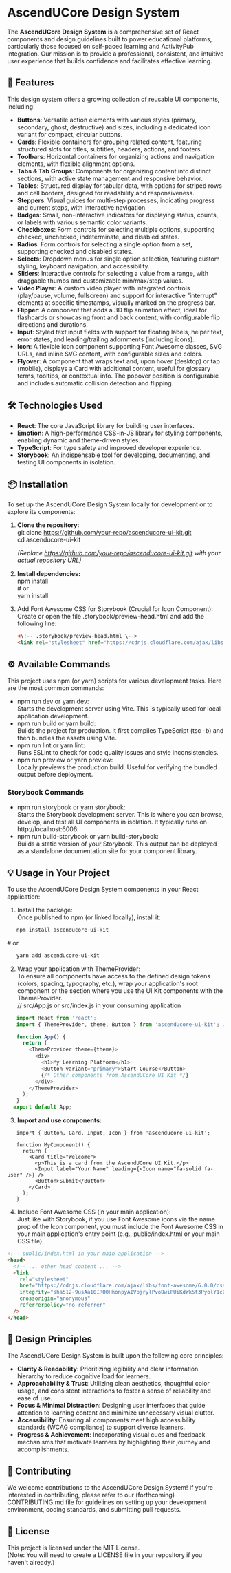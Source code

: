 # **AscendUCore Design System**

The **AscendUCore Design System** is a comprehensive set of React components and design guidelines built to power educational platforms, particularly those focused on self-paced learning and ActivityPub integration. Our mission is to provide a professional, consistent, and intuitive user experience that builds confidence and facilitates effective learning.

## **🚀 Features**

This design system offers a growing collection of reusable UI components, including:

- **Buttons**: Versatile action elements with various styles (primary, secondary, ghost, destructive) and sizes, including a dedicated icon variant for compact, circular buttons.
- **Cards**: Flexible containers for grouping related content, featuring structured slots for titles, subtitles, headers, actions, and footers.
- **Toolbars**: Horizontal containers for organizing actions and navigation elements, with flexible alignment options.
- **Tabs & Tab Groups**: Components for organizing content into distinct sections, with active state management and responsive behavior.
- **Tables**: Structured display for tabular data, with options for striped rows and cell borders, designed for readability and responsiveness.
- **Steppers**: Visual guides for multi-step processes, indicating progress and current steps, with interactive navigation.
- **Badges**: Small, non-interactive indicators for displaying status, counts, or labels with various semantic color variants.
- **Checkboxes**: Form controls for selecting multiple options, supporting checked, unchecked, indeterminate, and disabled states.
- **Radios**: Form controls for selecting a single option from a set, supporting checked and disabled states.
- **Selects**: Dropdown menus for single option selection, featuring custom styling, keyboard navigation, and accessibility.
- **Sliders**: Interactive controls for selecting a value from a range, with draggable thumbs and customizable min/max/step values.
- **Video Player**: A custom video player with integrated controls (play/pause, volume, fullscreen) and support for interactive "interrupt" elements at specific timestamps, visually marked on the progress bar.
- **Flipper**: A component that adds a 3D flip animation effect, ideal for flashcards or showcasing front and back content, with configurable flip directions and durations.
- **Input**: Styled text input fields with support for floating labels, helper text, error states, and leading/trailing adornments (including icons).
- **Icon**: A flexible icon component supporting Font Awesome classes, SVG URLs, and inline SVG content, with configurable sizes and colors.
- **Flyover**: A component that wraps text and, upon hover (desktop) or tap (mobile), displays a Card with additional content, useful for glossary terms, tooltips, or contextual info. The popover position is configurable and includes automatic collision detection and flipping.

## **🛠️ Technologies Used**

- **React**: The core JavaScript library for building user interfaces.
- **Emotion**: A high-performance CSS-in-JS library for styling components, enabling dynamic and theme-driven styles.
- **TypeScript**: For type safety and improved developer experience.
- **Storybook**: An indispensable tool for developing, documenting, and testing UI components in isolation.

## **📦 Installation**

To set up the AscendUCore Design System locally for development or to explore its components:

1. **Clone the repository:**  
   git clone https://github.com/your-repo/ascenducore-ui-kit.git  
   cd ascenducore-ui-kit

   _(Replace https://github.com/your-repo/ascenducore-ui-kit.git with your actual repository URL)_

2. **Install dependencies:**  
   npm install  
   \# or  
   yarn install

3. Add Font Awesome CSS for Storybook (Crucial for Icon Component):  
   Create or open the file .storybook/preview-head.html and add the following line:
   ```HTML
   <\!-- .storybook/preview-head.html \-->
   <link rel="stylesheet" href="https://cdnjs.cloudflare.com/ajax/libs/font-awesome/6.0.0/css/all.min.css" integrity="sha512-9usAa10IRO0HhonpyAIVpjrylPvoDwiPUiKdWk5t3PyolY1cOd4DSE0Ga+ri4AuTroPR5aQvXU9xC6qOPnzFeg==" crossorigin="anonymous" referrerpolicy="no-referrer" />
   ```

## **⚙️ Available Commands**

This project uses npm (or yarn) scripts for various development tasks. Here are the most common commands:

- npm run dev or yarn dev:  
  Starts the development server using Vite. This is typically used for local application development.
- npm run build or yarn build:  
  Builds the project for production. It first compiles TypeScript (tsc \-b) and then bundles the assets using Vite.
- npm run lint or yarn lint:  
  Runs ESLint to check for code quality issues and style inconsistencies.
- npm run preview or yarn preview:  
  Locally previews the production build. Useful for verifying the bundled output before deployment.

### **Storybook Commands**

- npm run storybook or yarn storybook:  
  Starts the Storybook development server. This is where you can browse, develop, and test all UI components in isolation. It typically runs on http://localhost:6006.
- npm run build-storybook or yarn build-storybook:  
  Builds a static version of your Storybook. This output can be deployed as a standalone documentation site for your component library.

## **💡 Usage in Your Project**

To use the AscendUCore Design System components in your React application:

1. Install the package:  
   Once published to npm (or linked locally), install it:

```BASH
   npm install ascenducore-ui-kit
```

\# or

```BASH
   yarn add ascenducore-ui-kit
```

2. Wrap your application with ThemeProvider:  
   To ensure all components have access to the defined design tokens (colors, spacing, typography, etc.), wrap your application's root component or the section where you use the UI Kit components with the ThemeProvider.  
   // src/App.js or src/index.js in your consuming application

```TypeScript
   import React from 'react';
   import { ThemeProvider, theme, Button } from 'ascenducore-ui-kit'; // Adjust path if local linking

   function App() {
     return (
       <ThemeProvider theme={theme}>
         <div>
           <h1>My Learning Platform</h1>
           <Button variant="primary">Start Course</Button>
           {/* Other components from AscendUCore UI Kit */}
         </div>
       </ThemeProvider>
     );
   }
  export default App;
```

3. **Import and use components:**

```TSX
   import { Button, Card, Input, Icon } from 'ascenducore-ui-kit';

   function MyComponent() {
     return (
       <Card title="Welcome">
         <p>This is a card from the AscendUCore UI Kit.</p>
         <Input label="Your Name" leading={<Icon name="fa-solid fa-user" />} />
         <Button>Submit</Button>
       </Card>
     );
   }
```

4. Include Font Awesome CSS (in your main application):  
   Just like with Storybook, if you use Font Awesome icons via the name prop of the Icon component, you must include the Font Awesome CSS in your main application's entry point (e.g., public/index.html or your main CSS file).

```html
<!-- public/index.html in your main application -->
<head>
  <!-- ... other head content ... -->
  <link
    rel="stylesheet"
    href="https://cdnjs.cloudflare.com/ajax/libs/font-awesome/6.0.0/css/all.min.css"
    integrity="sha512-9usAa10IRO0HhonpyAIVpjrylPvoDwiPUiKdWk5t3PyolY1cOd4DSE0Ga+ri4AuTroPR5aQvXU9xC6qOPnzFeg=="
    crossorigin="anonymous"
    referrerpolicy="no-referrer"
  />
</head>
```

## **🎨 Design Principles**

The AscendUCore Design System is built upon the following core principles:

- **Clarity & Readability**: Prioritizing legibility and clear information hierarchy to reduce cognitive load for learners.
- **Approachability & Trust**: Utilizing clean aesthetics, thoughtful color usage, and consistent interactions to foster a sense of reliability and ease of use.
- **Focus & Minimal Distraction**: Designing user interfaces that guide attention to learning content and minimize unnecessary visual clutter.
- **Accessibility**: Ensuring all components meet high accessibility standards (WCAG compliance) to support diverse learners.
- **Progress & Achievement**: Incorporating visual cues and feedback mechanisms that motivate learners by highlighting their journey and accomplishments.

## **🤝 Contributing**

We welcome contributions to the AscendUCore Design System\! If you're interested in contributing, please refer to our (forthcoming) CONTRIBUTING.md file for guidelines on setting up your development environment, coding standards, and submitting pull requests.

## **📄 License**

This project is licensed under the MIT License.  
(Note: You will need to create a LICENSE file in your repository if you haven't already.)

